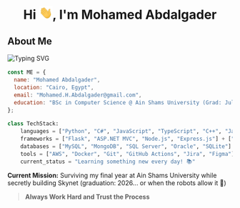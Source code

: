 <h1 align="center">
  Hi <img src="https://raw.githubusercontent.com/ABSphreak/ABSphreak/master/gifs/Hi.gif" width="30px">, I'm Mohamed Abdalgader
</h1>

## About Me

<img src="https://readme-typing-svg.demolab.com/?font=Fira+Code&weight=600&size=26&duration=4000&pause=1000&color=38F775&center=true&vCenter=true&width=600&height=60&lines=Professional+Bug+Creator;Coffee+%E2%86%92+Code+Converter;Compiler+Whisperer;Exception+Wrangler" alt="Typing SVG" />

```javascript
const ME = {
  name: "Mohamed Abdalgader",
  location: "Cairo, Egypt",
  email: "Mohamed.H.Abdalgader@gmail.com",
  education: "BSc in Computer Science @ Ain Shams University (Grad: July 2026)",
};
```

```python
class TechStack:
    languages = ["Python", "C#", "JavaScript", "TypeScript", "C++", "Java", "Go"]
    frameworks = ["Flask", "ASP.NET MVC", "Node.js", "Express.js"] + ["Imposter Syndrome"]
    databases = ["MySQL", "MongoDB", "SQL Server", "Oracle", "SQLite"]
    tools = ["AWS", "Docker", "Git", "GitHub Actions", "Jira", "Figma"]
    current_status = "Learning something new every day! 📚"
```

**Current Mission:** Surviving my final year at Ain Shams University while secretly building Skynet (graduation: 2026... or when the robots allow it 🤖)

> **Always Work Hard and Trust the Process**
